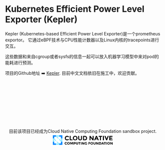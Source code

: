 # Kubernetes Efficient Power Level Exporter (Kepler)

Kepler (Kubernetes-based Efficient Power Level Exporter)是一个prometheus exportor。
它通过eBPF技术与CPU性能计数器以及Linux内核的tracepoints进行交互。

这些数据和来自cgroup或者sysfs的信息一起可以放入机器学习模型中来对pod的能耗进行预测。


项目的Github地址 ➡️ [Kepler](https://github.com/sustainable-computing-io/kepler).
目前中文文档依旧在施工中，欢迎贡献。

</br></br></br></br></br></br></br></br>
<p style="text-align: center;">
目前该项目已经成为Cloud Native Computing Foundation sandbox project.

<img src="cncf-color-bg.svg" width="40%" height="20%">
</p>
